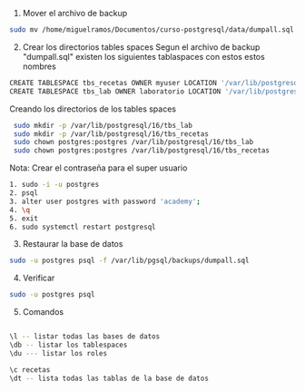1. Mover el archivo de backup
```sh
sudo mv /home/miguelramos/Documentos/curso-postgresql/data/dumpall.sql /var/lib/pgsql/backups/
```
2. Crear los directorios tables spaces
  Segun el archivo de backup "dumpall.sql" existen los siguientes tablaspaces con estos estos nombres
```sh
CREATE TABLESPACE tbs_recetas OWNER myuser LOCATION '/var/lib/postgresql/16/tbs_recetas';
CREATE TABLESPACE tbs_lab OWNER laboratorio LOCATION '/var/lib/postgresql/16/tbs_lab';
```
Creando los directorios de los tables spaces
```sh
 sudo mkdir -p /var/lib/postgresql/16/tbs_lab
 sudo mkdir -p /var/lib/postgresql/16/tbs_recetas
 sudo chown postgres:postgres /var/lib/postgresql/16/tbs_lab
 sudo chown postgres:postgres /var/lib/postgresql/16/tbs_recetas
```

Nota: Crear el contraseña para el super usuario
```sh
1. sudo -i -u postgres
2. psql
3. alter user postgres with password 'academy';
4. \q 
5. exit
6. sudo systemctl restart postgresql
```
3. Restaurar la base de datos
```sh
sudo -u postgres psql -f /var/lib/pgsql/backups/dumpall.sql
```

4. Verificar 

```sh
sudo -u postgres psql
```

5. Comandos 

```sh

\l -- listar todas las bases de datos
\db -- listar los tablespaces
\du --- listar los roles

\c recetas
\dt -- lista todas las tablas de la base de datos

```